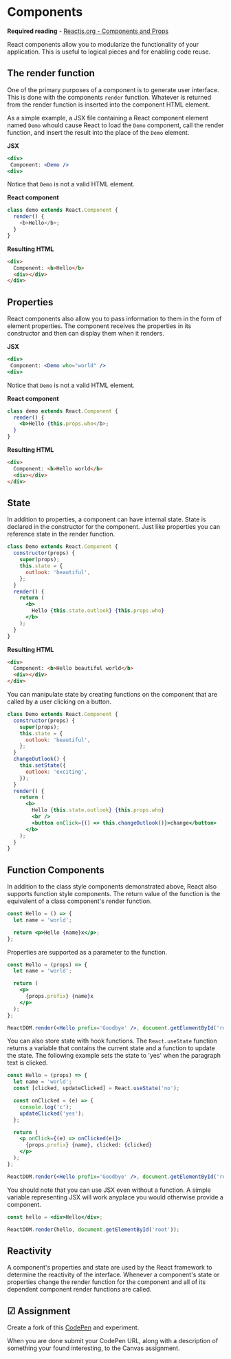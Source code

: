 # Components

**Required reading** - [Reactjs.org - Components and Props](https://reactjs.org/docs/components-and-props.html)

React components allow you to modularize the functionality of your application. This is useful to logical pieces and for enabling code reuse.

## The render function

One of the primary purposes of a component is to generate user interface. This is done with the components `render` function. Whatever is returned from the render function is inserted into the component HTML element.

As a simple example, a JSX file containing a React component element named `Demo` whould cause React to load the `Demo` component, call the render function, and insert the result into the place of the `Demo` element.

**JSX**

```jsx
<div>
 Component: <Demo />
<div>
```

Notice that `Demo` is not a valid HTML element.

**React component**

```javascript
class demo extends React.Component {
  render() {
    <b>Hello</b>;
  }
}
```

**Resulting HTML**

```html
<div>
  Component: <b>Hello</b>
  <div></div>
</div>
```

## Properties

React components also allow you to pass information to them in the form of element properties. The component receives the properties in its constructor and then can display them when it renders.

**JSX**

```jsx
<div>
 Component: <Demo who="world" />
<div>
```

Notice that `Demo` is not a valid HTML element.

**React component**

```jsx
class demo extends React.Component {
  render() {
    <b>Hello {this.props.who</b>;
  }
}
```

**Resulting HTML**

```html
<div>
  Component: <b>Hello world</b>
  <div></div>
</div>
```

## State

In addition to properties, a component can have internal state. State is declared in the constructor for the component. Just like properties you can reference state in the render function.

```jsx
class Demo extends React.Component {
  constructor(props) {
    super(props);
    this.state = {
      outlook: 'beautiful',
    };
  }
  render() {
    return (
      <b>
        Hello {this.state.outlook} {this.props.who}
      </b>
    );
  }
}
```

**Resulting HTML**

```html
<div>
  Component: <b>Hello beautiful world</b>
  <div></div>
</div>
```

You can manipulate state by creating functions on the component that are called by a user clicking on a button.

```jsx
class Demo extends React.Component {
  constructor(props) {
    super(props);
    this.state = {
      outlook: 'beautiful',
    };
  }
  changeOutlook() {
    this.setState({
      outlook: 'exciting',
    });
  }
  render() {
    return (
      <b>
        Hello {this.state.outlook} {this.props.who}
        <br />
        <button onClick={() => this.changeOutlook()}>change</button>
      </b>
    );
  }
}
```

## Function Components

In addition to the class style components demonstrated above, React also supports function style components. The return value of the function is the equivalent of a class component's render function.

```jsx
const Hello = () => {
  let name = 'world';

  return <p>Hello {name}x</p>;
};
```

Properties are supported as a parameter to the function.

```jsx
const Hello = (props) => {
  let name = 'world';

  return (
    <p>
      {props.prefix} {name}x
    </p>
  );
};

ReactDOM.render(<Hello prefix='Goodbye' />, document.getElementById('root'));
```

You can also store state with hook functions. The `React.useState` function returns a variable that contains the current state and a function to update the state. The following example sets the state to 'yes' when the paragraph text is clicked.

```jsx
const Hello = (props) => {
  let name = 'world';
  const [clicked, updateClicked] = React.useState('no');

  const onClicked = (e) => {
    console.log('c');
    updateClicked('yes');
  };

  return (
    <p onClick={(e) => onClicked(e)}>
      {props.prefix} {name}, clicked: {clicked}
    </p>
  );
};

ReactDOM.render(<Hello prefix='Goodbye' />, document.getElementById('root'));
```

You should note that you can use JSX even without a function. A simple variable representing JSX will work anyplace you would otherwise provide a component.

```jsx
const hello = <div>Hello</div>;

ReactDOM.render(hello, document.getElementById('root'));
```

## Reactivity

A component's properties and state are used by the React framework to determine the reactivity of the interface. Whenever a component's state or properties change the render function for the component and all of its dependent component render functions are called.

## ☑ Assignment

Create a fork of this [CodePen](https://codepen.io/leesjensen/pen/Yzvaver) and experiment.

When you are done submit your CodePen URL, along with a description of something your found interesting, to the Canvas assignment.
